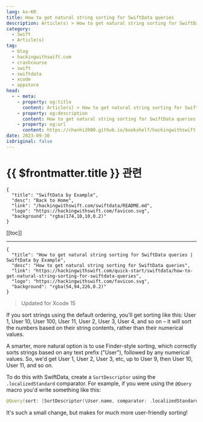 ```yaml
---
lang: ko-KR
title: How to get natural string sorting for SwiftData queries
description: Article(s) > How to get natural string sorting for SwiftData queries
category:
  - Swift
  - Article(s)
tag: 
  - blog
  - hackingwithswift.com
  - crashcourse
  - swift
  - swiftdata
  - xcode
  - appstore
head:
  - - meta:
    - property: og:title
      content: Article(s) > How to get natural string sorting for SwiftData queries
    - property: og:description
      content: How to get natural string sorting for SwiftData queries
    - property: og:url
      content: https://chanhi2000.github.io/bookshelf/hackingwithswift.com/swiftdata/how-to-get-natural-string-sorting-for-swiftdata-queries.html
date: 2023-09-30
isOriginal: false
---
```


# {{ $frontmatter.title }} 관련

```component VPCard
{
  "title": "SwiftData by Example",
  "desc": "Back to Home",
  "link": "/hackingwithswift.com/swiftdata/README.md",
  "logo": "https://hackingwithswift.com/favicon.svg",
  "background": "rgba(174,10,10,0.2)"
}
```

[[toc]]

---

```component VPCard
{
  "title": "How to get natural string sorting for SwiftData queries | SwiftData by Example",
  "desc": "How to get natural string sorting for SwiftData queries",
  "link": "https://hackingwithswift.com/quick-start/swiftdata/how-to-get-natural-string-sorting-for-swiftdata-queries", 
  "logo": "https://hackingwithswift.com/favicon.svg",
  "background": "rgba(54,94,226,0.2)"
}
```

> Updated for Xcode 15

If you sort strings using the default ordering, you'll get sorting like this: User 1, User 10, User 100, User 11, User 2, User 3, User 4, and so on – it will sort the numbers based on their string contents, rather than their numerical values.

A smarter, more natural option is to use Finder-style sorting, which correctly sorts strings based on any text prefix ("User"), followed by any numerical values. So, we'd get User 1, User 2, User 3, etc, up to User 9, then User 10, User 11, and so on.

To do this with SwiftData, create a `SortDescriptor` using the `.localizedStandard` comparator. For example, if you were using the `@Query` macro you'd write something like this:

```swift
@Query(sort: [SortDescriptor(\User.name, comparator: .localizedStandard)]) var users: [User]
```

It's such a small change, but makes for much more user-friendly sorting!

